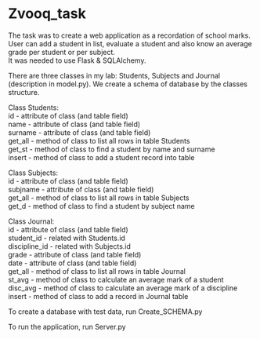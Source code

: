 # Zvooq_task
The task was to create a web application as a recordation of school marks. User can add a student in list, evaluate a student and also know an average grade per student or per subject.  
It was needed to use Flask & SQLAlchemy.  

There are three classes in my lab: Students, Subjects and Journal (description in model.py). We create a schema of database by the classes structure.   

Class Students:  
id - attribute of class (and table field)  
name - attribute of class (and table field)  
surname - attribute of class (and table field)  
get_all - method of class to list all rows in table Students  
get_st - method of class to find a student by name and surname  
insert - method of class to add a student record into table  
  
Class Subjects:  
id - attribute of class (and table field)  
subjname - attribute of class (and table field)  
get_all - method of class to list all rows in table Subjects  
get_d - method of class to find a student by subject name  
  
Class Journal:  
id - attribute of class (and table field)  
student_id - related with Students.id  
discipline_id - related with Subjects.id  
grade - attribute of class (and table field)  
date - attribute of class (and table field)  
get_all - method of class to list all rows in table Journal  
st_avg - method of class to calculate an average mark of a student  
disc_avg - method of class to calculate an average mark of a discipline  
insert - method of class to add a record in Journal table  
  
To create a database with test data, run Create_SCHEMA.py  

To run the application, run Server.py  
